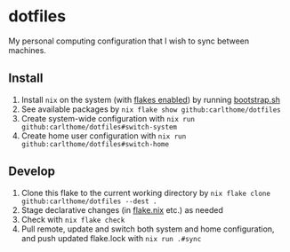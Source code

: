 # dotfiles

My personal computing configuration that I wish to sync between machines.

## Install

1. Install `nix` on the system (with [flakes enabled](https://nixos.wiki/wiki/Flakes#Enable_flakes)) by running [bootstrap.sh](./bootstrap.sh)
1. See available packages by `nix flake show github:carlthome/dotfiles`
1. Create system-wide configuration with `nix run github:carlthome/dotfiles#switch-system`
1. Create home user configuration with `nix run github:carlthome/dotfiles#switch-home`

## Develop

1. Clone this flake to the current working directory by `nix flake clone github:carlthome/dotfiles --dest .`
1. Stage declarative changes (in [flake.nix](./flake.nix) etc.) as needed
1. Check with `nix flake check`
1. Pull remote, update and switch both system and home configuration, and push updated flake.lock with `nix run .#sync`
